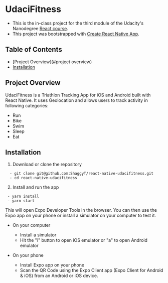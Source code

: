 # UdaciFitness

  * This is the in-class project for the third module of the Udacity's Nanodegree [ React course](https://www.udacity.com/course/react-nanodegree--nd019).
  * This project was bootstrapped with [Create React Native App](https://github.com/react-community/create-react-native-app).

## Table of Contents

- [Project Overview](#project overview)
- [Installation](#installation)


## Project Overview

UdaciFitness is a Triathlon Tracking App for iOS and Android built with React Native. It uses Geolocation and allows users to track 
activity in following categories:
* Run
* Bike
* Swim
* Sleep
* Eat
 
## Installation

  1. Download or clone the repository
  ```
    - git clone git@github.com:ShaggyT/react-native-udacifitness.git
    - cd react-native-udacifitness
  ```
  2. Install and run the app
   ```
    - yarn install
    - yarn start
  ```

This will open Expo Developer Tools in the browser. You can then use the Expo app on your phone or install a simulator on your computer to test it.

* On your computer 
    * Install a simulator
    * Hit the "i" button to open iOS emulator or "a" to open Android emulator

* On your phone
    * Install Expo app on your phone 
    * Scan the QR Code using the Expo Client app (Expo Client for Android & iOS) from an Android or iOS device.


